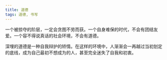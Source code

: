 ```yaml
---
title: 道德
tags: 道德, 书写
---
```



一个被掠夺的阶层，一定会贪图不劳而获。一个自身难保的时代，不会有团结友爱。一个容不得说真话的社会环境，不会有道德。

深埋的道德是一种自我辩护的矫情。在这样的环境中，人渐渐会一再越过当初划定的底线，成为自己最初不想成为的人，甚至完全迷失了自我和初衷。

